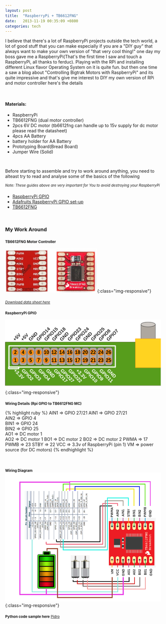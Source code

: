 ```yaml
---
layout: post
title:  "RaspberryPi + TB6612FNG"
date:   2013-11-19 00:35:09 +0800
categories: tech
---
```


I believe that there's a lot of RaspberryPi projects outside the tech world, a lot of good stuff that you can make especially if you are a "DIY guy" that always want to make your own version of "that very cool thing!" one day my boss gave me a RaspberryPi(That's the first time I saw and touch a RaspberryPi, all thanks to ferduc). Playing with the RPi and installing different Linux flavor Operating System on it is quite fun. but then one time a saw a blog about "Controlling Bigtrak Motors with RaspberryPi" and its quite impressive and that's give me interest to DIY my own version of RPi and motor controller here's the details

&nbsp;

#### Materials:

* RaspberryPi
* TB6612FNG (dual motor controller)
* 2pcs 6V DC motor (tb6612fng can handle up to 15v supply for dc motor please read the datasheet)
* 4pcs AA Battery
* battery holder for AA Battery
* Prototyping Board(Bread Board)
* Jumper Wire (Solid)

&nbsp;

Before starting to assemble and try to work around anything, you need to alteast try to read and analyse some of the basics of the following

<sup>*Note: These guides above are very important for You to avoid destroying your RaspberryPi*</sup>
* [RaspberryPi GPIO][rpi-lesson]
* [Adafruits RaspberryPi GPIO set-up][rpi-setup]
* [TB6612FNG][tb66]

&nbsp;

### My Work Around


<sub>**TB6612FNG Motor Controller**</sub>

![TB6612FNG](/img/tbfg.png){:class="img-responsive"}

<sub>*[Download data sheet here][data-sheet]*</sub>



<sub>**RaspberryPi GPIO**</sub>

![RaspberryPi GPIO](/img/gpio.png){:class="img-responsive"}


<sub>**Wiring Details (Rpi GPIO to TB6612FNG MC)**</sub>

{% highlight ruby %}
AIN1 => GPIO 27/21
AIN1 => GPIO 27/21    
AIN2 => GPIO 4        
BIN1 => GPIO 24       
BIN2 => GPIO 25       
AO1 => DC motor 1     
AO2 => DC motor 1
BO1 => DC motor 2
BO2 => DC motor 2
PWMA => 17
PWMB => 23
STBY => 22
VCC => 3.3v of RaspberryPi (pin 1)
VM => power source (for DC motors)
{% endhighlight %}

&nbsp;

<sub>**Wiring Diagram**</sub>
![Diagram](/img/layout-pidro.png){:class="img-responsive"}


<sub>**Python code sample here** [Pidro][pidro]</sub>

[rpi-setup]: http://learn.adafruit.com/adafruits-raspberry-pi-lesson-4-gpio-setup/
[rpi-lesson]: http://elinux.org/RPi_Low-level_peripherals#General_Purpose_Input.2FOutput_.28GPIO.29
[tb66]: http://www.pololu.com/product/713
[data-sheet]: https://www.sparkfun.com/datasheets/Robotics/TB6612FNG.pdf
[pidro]: https://github.com/chojayr/Pi-dro


